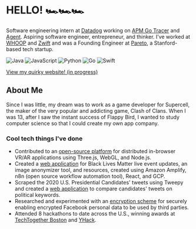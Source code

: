<!--
**nicoledanuwidjaja/nicoledanuwidjaja** is a ✨ _special_ ✨ repository because its `README.md` (this file) appears on your GitHub profile.

Here are some ideas to get you started:

- 🔭 I’m currently working on ...
- 🌱 I’m currently learning ...
- 👯 I’m looking to collaborate on ...
- 🤔 I’m looking for help with ...
- 💬 Ask me about ...
- 📫 How to reach me: ...
- 😄 Pronouns: ...
- ⚡ Fun fact: ...
-->
# HELLO! 🏎️🏎️🏎️ 
Software engineering intern at [Datadog](https://www.datadoghq.com/) working on [APM Go Tracer](https://docs.datadoghq.com/tracing/setup_overview/setup/go/?tab=containers) and [Agent](https://docs.datadoghq.com/agent/). Aspiring software engineer, entrepreneur, and thinker. I’ve worked at [WHOOP](http://whoop.com/) and [Zwift](https://zwift.com/) and was a Founding Engineer at [Pareto](http://hellopareto.com/), a Stanford-based tech startup.

![Java](https://img.shields.io/static/v1?message=Java&logo=java&labelColor=c3c3c3&color=f89820&label=%20)
![JavaScript](https://img.shields.io/static/v1?message=JavaScript&logo=JavaScript&labelColor=c5c5c5&color=F7DF1E&label=%20)
![Python](https://img.shields.io/static/v1?message=Python&logo=Python&labelColor=fff&color=3776AB&label=%20)
![Go](https://img.shields.io/static/v1?message=Go&logo=Go&labelColor=fff&color=00ADD8&label=%20)
![Swift](https://img.shields.io/static/v1?message=Swift&logo=Swift&labelColor=fff&color=FA7343&label=%20)

[View my quirky website! (in progress)](https://nicoledanuwidjaja.github.io/)

## About Me
Since I was little, my dream was to work as a game developer for Supercell, the maker of the very popular and addicting game, Clash of Clans. When I was 13, after I saw the instant success of Flappy Bird, I wanted to study computer science so that I could create my own app company.

### Cool tech things I've done
- Contributed to an [open-source platform](https://github.com/webaverse/xrpackage) for distributed in-browser VR/AR applications using Three.js, WebGL, and Node.js.
- Created a [web application](https://master.d2ezegqjichq73.amplifyapp.com/) for Black Lives Matter live event updates, an image anonymizer tool, and resources, created using Amazon Amplify, n8n (open source workflow automation tool), React, and GCP.
- Scraped the 2020 U.S. Presidential Candidates' tweets using Tweepy and created a [web application](https://github.com/vkong6019/scrapetheprez) to compare candidates' tweets on political keywords.
- Researched and experimented with an [encryption scheme](https://github.com/indefinities/Homo-Encrypt-Facebook-Data) for securely enabling encrypted Facebook personal data to be used by third parties.
- Attended 8 hackathons to date across the U.S., winning awards at [TechTogether Boston](https://devpost.com/software/miraimessage) and [YHack](https://devpost.com/software/garbadoor).
